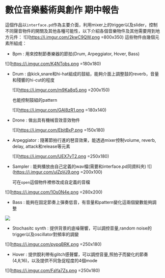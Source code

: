 # 數位音樂藝術與創作 期中報告

這個作品以`interface.pd`作為主要介面，利用mixer上的trigger以及slider，控制不同聲音物件的開關及其他各種可能性，以下介紹各個音樂物件及其他需要用到地方元件：
![](https://i.imgur.com/2kwC9QW.png =800x350)
這些物件由幾個元素所組成：
 - Bpm : 用來控制節奏樂器的節拍(Drum, Arpeggiator, Hover, Bass)

![](https://i.imgur.com/K4NTobs.png =180x180)

 - Drum : 由kick,snare和hi-hat組成的鼓組，能夠介面上調整鼓的reverb，音量和殘響的hi-cut的程度
 
   ![](https://i.imgur.com/m9Ka8q5.png =200x150)

   也能控制鼓組的pattern
  
   ![](https://i.imgur.com/GAI8zR1.png =180x140)

 - Drone : 做出具有機械音效音效物件
 
   ![](https://i.imgur.com/EbjtBxP.png =150x180)
 
 - Arpeggiator :  隨著節拍行進的琶音效果，能透過mixer控制volume, reverb, delay, attack和release等元素 
 
   ![](https://i.imgur.com/UEX7vT2.png =250x180)
 
 - Sampler : 能夠播放由自己定義的wav檔(需要和interface.pd同資料夾)
![](https://i.imgur.com/ulZpVJ9.png =200x100)
                            
   可在`open`這個物件裡修改成自定義的音檔

![](https://i.imgur.com/1Os0N4e.png =280x200)

-  Bass : 能夠在固定節奏上彈奏低音，有音量和pattern變化這兩個變數能夠調整

 ![](https://i.imgur.com/Q5Gjigd.png)
 
 -  Stochasitc synth : 提供背景的底噪聲響，可以調控音量,random noise的trigger以及oscillator對頻率的調變

![](https://i.imgur.com/pypqBRK.png =250x180)

 -  Hover : 提供銳利帶有glitch感聲響，可以調控音量,照拍子而變化的節奏(4,8,16)，以及提供不同急促程度的4個mode

![](https://i.imgur.com/FaYa7Zs.png =250x180)




    
